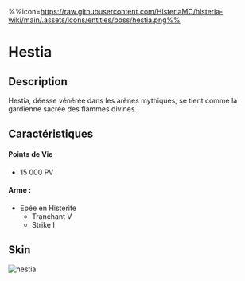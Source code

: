 %%icon=https://raw.githubusercontent.com/HisteriaMC/histeria-wiki/main/.assets/icons/entities/boss/hestia.png%%
# Hestia

## Description 
Hestia, déesse vénérée dans les arènes mythiques, se tient comme la gardienne sacrée des flammes divines.

## Caractéristiques

#### __Points de Vie__
+ 15 000 PV

#### __Arme :__
+ Epée en Histerite 
  - Tranchant V
  - Strike I

## Skin

![hestia](https://raw.githubusercontent.com/HisteriaMC/histeria-wiki/main/.assets/entities/boss/hestia.png)



